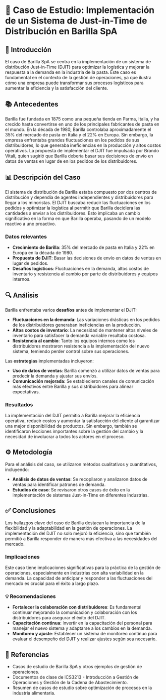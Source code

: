 # 📝 Caso de Estudio: Implementación de un Sistema de Just-in-Time de Distribución en Barilla SpA

## 🌟 Introducción

El caso de Barilla SpA se centra en la implementación de un sistema de distribución Just-in-Time (DJIT) para optimizar la logística y mejorar la respuesta a la demanda en la industria de la pasta. Este caso es fundamental en el contexto de la gestión de operaciones, ya que ilustra cómo una empresa puede transformar sus procesos logísticos para aumentar la eficiencia y la satisfacción del cliente.

## 📚 Antecedentes

Barilla fue fundada en 1875 como una pequeña tienda en Parma, Italia, y ha crecido hasta convertirse en uno de los principales fabricantes de pasta en el mundo. En la década de 1980, Barilla controlaba aproximadamente el 35% del mercado de pasta en Italia y el 22% en Europa. Sin embargo, la empresa enfrentaba grandes fluctuaciones en los pedidos de sus distribuidores, lo que generaba ineficiencias en la producción y altos costos operativos. La propuesta de implementar el DJIT fue impulsada por Brando Vitali, quien sugirió que Barilla debería basar sus decisiones de envío en datos de ventas en lugar de en los pedidos de los distribuidores.

## 📊 Descripción del Caso

El sistema de distribución de Barilla estaba compuesto por dos centros de distribución y dependía de agentes independientes y distribuidores para llegar a los minoristas. El DJIT buscaba reducir las fluctuaciones en los pedidos y optimizar la logística al permitir que Barilla decidiera las cantidades a enviar a los distribuidores. Esto implicaba un cambio significativo en la forma en que Barilla operaba, pasando de un modelo reactivo a uno proactivo.

### Datos relevantes

- **Crecimiento de Barilla**: 35% del mercado de pasta en Italia y 22% en Europa en la década de 1980.
- **Propuesta de DJIT**: Basar las decisiones de envío en datos de ventas en lugar de pedidos.
- **Desafíos logísticos**: Fluctuaciones en la demanda, altos costos de inventario y resistencia al cambio por parte de distribuidores y equipos internos.

## 🔍 Análisis

Barilla enfrentaba varios **desafíos** antes de implementar el DJIT:

- **Fluctuaciones en la demanda**: Las variaciones drásticas en los pedidos de los distribuidores generaban ineficiencias en la producción.
- **Altos costos de inventario**: La necesidad de mantener altos niveles de inventario para satisfacer la demanda variable resultaba costosa.
- **Resistencia al cambio**: Tanto los equipos internos como los distribuidores mostraron resistencia a la implementación del nuevo sistema, temiendo perder control sobre sus operaciones.

Las **estrategias** implementadas incluyeron:

- **Uso de datos de ventas**: Barilla comenzó a utilizar datos de ventas para predecir la demanda y ajustar sus envíos.
- **Comunicación mejorada**: Se establecieron canales de comunicación más efectivos entre Barilla y sus distribuidores para alinear expectativas.

### Resultados

La implementación del DJIT permitió a Barilla mejorar la eficiencia operativa, reducir costos y aumentar la satisfacción del cliente al garantizar una mejor disponibilidad de productos. Sin embargo, también se identificaron lecciones importantes sobre la gestión del cambio y la necesidad de involucrar a todos los actores en el proceso.

## ⚙️ Metodología

Para el análisis del caso, se utilizaron métodos cualitativos y cuantitativos, incluyendo:

- **Análisis de datos de ventas**: Se recopilaron y analizaron datos de ventas para identificar patrones de demanda.
- **Estudios de caso**: Se revisaron otros casos de éxito en la implementación de sistemas Just-in-Time en diferentes industrias.

## ✅ Conclusiones

Los hallazgos clave del caso de Barilla destacan la importancia de la flexibilidad y la adaptabilidad en la gestión de operaciones. La implementación del DJIT no solo mejoró la eficiencia, sino que también permitió a Barilla responder de manera más efectiva a las necesidades del mercado.

### Implicaciones

Este caso tiene implicaciones significativas para la práctica de la gestión de operaciones, especialmente en industrias con alta variabilidad en la demanda. La capacidad de anticipar y responder a las fluctuaciones del mercado es crucial para el éxito a largo plazo.

### 💡 Recomendaciones

- **Fortalecer la colaboración con distribuidores**: Es fundamental continuar mejorando la comunicación y colaboración con los distribuidores para asegurar el éxito del DJIT.
- **Capacitación continua**: Invertir en la capacitación del personal para manejar el nuevo sistema y adaptarse a los cambios en la demanda.
- **Monitoreo y ajuste**: Establecer un sistema de monitoreo continuo para evaluar el desempeño del DJIT y realizar ajustes según sea necesario.

## 📖 Referencias

- Casos de estudio de Barilla SpA y otros ejemplos de gestión de operaciones.
- Documentos de clase de ICS3213 - Introducción a Gestión de Operaciones y Gestión de la Cadena de Abastecimiento.
- Resumen de casos de estudio sobre optimización de procesos en la industria alimentaria.
